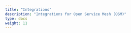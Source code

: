 ```yaml
---
title: "Integrations"
description: "Integrations for Open Service Mesh (OSM)"
type: docs
weight: 11
---
```

